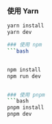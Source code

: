 


### 使用 Yarn

```bash
yarn install
yarn dev

### 使用 npm
```bash


npm install
npm run dev


### 使用 pnpm
```bash
pnpm install
pnpm dev
